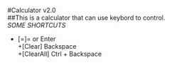 #Calculator v2.0</br>
##This is a calculator that can use keybord to control.</br>
*SOME SHORTCUTS*</br>
+ [=]= or Enter  
+[Clear] Backspace  
+[ClearAll] Ctrl + Backspace